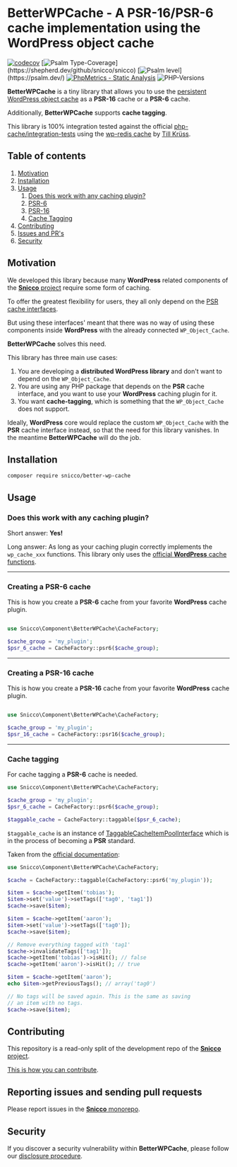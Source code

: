 # BetterWPCache - A PSR-16/PSR-6 cache implementation using the WordPress object cache

[![codecov](https://img.shields.io/badge/Coverage-100%25-success
)](https://codecov.io/gh/snicco/snicco)
[![Psalm Type-Coverage](https://shepherd.dev/github/snicco/snicco/coverage.svg?)](https://shepherd.dev/github/snicco/snicco)
[![Psalm level](https://shepherd.dev/github/snicco/snicco/level.svg?)](https://psalm.dev/)
[![PhpMetrics - Static Analysis](https://img.shields.io/badge/PhpMetrics-Static_Analysis-2ea44f)](https://snicco.github.io/snicco/phpmetrics/BetterWPCache/index.html)
![PHP-Versions](https://img.shields.io/badge/PHP-%5E7.4%7C%5E8.0%7C%5E8.1-blue)

**BetterWPCache** is a tiny library that allows you to use
the [persistent WordPress object cache](https://developer.wordpress.org/reference/classes/wp_object_cache/)
as a **PSR-16** cache or a **PSR-6** cache.

Additionally, **BetterWPCache** supports **cache tagging**.

This library is 100% integration tested against the
official [php-cache/integration-tests](https://github.com/php-cache/integration-tests) using
the [wp-redis cache](https://github.com/rhubarbgroup/redis-cache) by [Till Krüss](https://github.com/tillkruss).

## Table of contents

1. [Motivation](#motivation)
2. [Installation](#installation)
3. [Usage](#usage)
    1. [Does this work with any caching plugin?]()
    2. [PSR-6](#creating-a-psr-16-cache)
    3. [PSR-16](#creating-a-psr-6-cache)
    4. [Cache Tagging](#cache-tagging)
4. [Contributing](#contributing)
5. [Issues and PR's](#reporting-issues-and-sending-pull-requests)
6. [Security](#security)

## Motivation

We developed this library because many **WordPress** related components of the
[**Snicco** project](https://github.com/snicco/snicco) require some form of caching.

To offer the greatest flexibility for users, they all only depend on
the [PSR cache interfaces](https://www.php-fig.org/psr/psr-6/).

But using these interfaces' meant that there was no way of using these components inside **WordPress**
with the already connected `WP_Object_Cache`.

**BetterWPCache** solves this need.

This library has three main use cases:

1. You are developing a **distributed WordPress library** and don't want to depend on the `WP_Object_Cache`.
2. You are using any PHP package that depends on the **PSR** cache interface, and you want to use your **WordPress**
   caching plugin for it.
3. You want **cache-tagging**, which is something that the `WP_Object_Cache` does not support.

Ideally, **WordPress** core would replace the custom `WP_Object_Cache` with the **PSR** cache interface instead, so that
the need for this library vanishes. In the meantime **BetterWPCache** will do the job.

## Installation

```shell
composer require snicco/better-wp-cache
```

## Usage

### Does this work with any caching plugin?

Short answer: **Yes!**

Long answer: As long as your caching plugin correctly implements the `wp_cache_xxx` functions. This library only uses
the
[official **WordPress** cache functions](https://github.com/WordPress/wordpress-develop/blob/5.9/src/wp-includes/cache.php).

---

### Creating a PSR-6 cache

This is how you create a **PSR-6** cache from your favorite **WordPress** cache plugin.

```php

use Snicco\Component\BetterWPCache\CacheFactory;

$cache_group = 'my_plugin';
$psr_6_cache = CacheFactory::psr6($cache_group);

```

---

### Creating a PSR-16 cache

This is how you create a **PSR-16** cache from your favorite **WordPress** cache plugin.

```php

use Snicco\Component\BetterWPCache\CacheFactory;

$cache_group = 'my_plugin';
$psr_16_cache = CacheFactory::psr16($cache_group);

```

---

### Cache tagging

For cache tagging a **PSR-6** cache is needed.

```php
use Snicco\Component\BetterWPCache\CacheFactory;

$cache_group = 'my_plugin';
$psr_6_cache = CacheFactory::psr6($cache_group);

$taggable_cache = CacheFactory::taggable($psr_6_cache);
```

`$taggable_cache` is an instance of [TaggableCacheItemPoolInterface](http://www.php-cache.com/en/latest/#tagging) which
is in the process of becoming a **PSR** standard.

Taken from the [official documentation](http://www.php-cache.com/en/latest/#tagging):

```php
use Snicco\Component\BetterWPCache\CacheFactory;

$cache = CacheFactory::taggable(CacheFactory::psr6('my_plugin'));

$item = $cache->getItem('tobias');
$item->set('value')->setTags(['tag0', 'tag1'])
$cache->save($item);

$item = $cache->getItem('aaron');
$item->set('value')->setTags(['tag0']);
$cache->save($item);

// Remove everything tagged with 'tag1'
$cache->invalidateTags(['tag1']);
$cache->getItem('tobias')->isHit(); // false
$cache->getItem('aaron')->isHit(); // true

$item = $cache->getItem('aaron');
echo $item->getPreviousTags(); // array('tag0')

// No tags will be saved again. This is the same as saving
// an item with no tags.
$cache->save($item);
```

## Contributing

This repository is a read-only split of the development repo of the [**Snicco** project](https://github.com/snicco/snicco).

[This is how you can contribute](https://github.com/snicco/snicco/blob/master/CONTRIBUTING.md).

## Reporting issues and sending pull requests

Please report issues in the
[**Snicco** monorepo](https://github.com/snicco/snicco/blob/master/CONTRIBUTING.md##using-the-issue-tracker).

## Security

If you discover a security vulnerability within **BetterWPCache**, please follow
our [disclosure procedure](https://github.com/snicco/snicco/blob/master/SECURITY.md).
